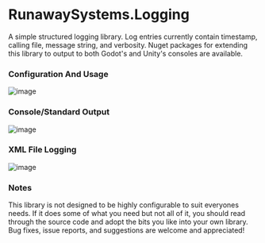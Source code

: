 # RunawaySystems.Logging
A simple structured logging library. Log entries currently contain timestamp, calling file, message string, and verbosity. Nuget packages for extending this library to output to both Godot's and Unity's consoles are available.

### Configuration And Usage
![image](https://user-images.githubusercontent.com/73957583/106370966-f4aec900-6324-11eb-9359-39e0ce3538ce.png)
### Console/Standard Output
![image](https://user-images.githubusercontent.com/73957583/106370974-07290280-6325-11eb-8331-95b5fd7d95c9.png)
### XML File Logging
![image](https://user-images.githubusercontent.com/73957583/106370991-1e67f000-6325-11eb-99c5-02e0d5e09325.png)

### Notes
This library is not designed to be highly configurable to suit everyones needs. If it does some of what you need but not all of it, you should read through the source code and adopt the bits you like into your own library. Bug fixes, issue reports, and suggestions are welcome and appreciated!
